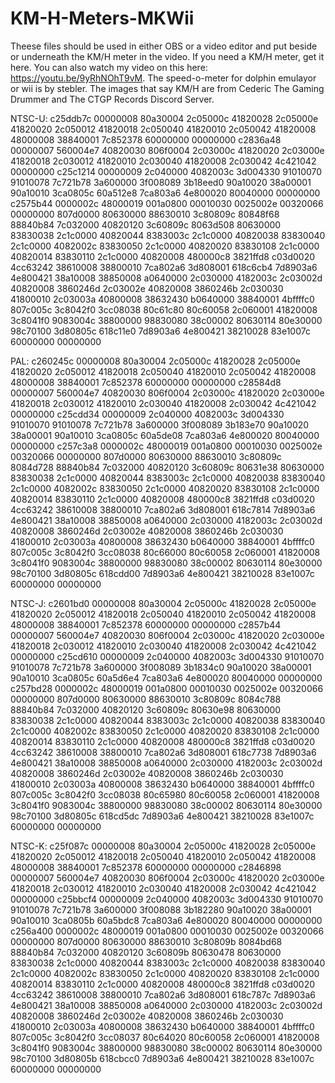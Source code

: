 # KM-H-Meters-MKWii

Theese files should be used in either OBS or a video editor and put beside or underneath the KM/H meter in the video. If you need a KM/H meter, get it here.
You can also watch my video on this here: https://youtu.be/9yRhNOhT9vM. The speed-o-meter for dolphin emulayor or wii is by stebler. The images that say KM/H are from Cederic The Gaming Drummer and The CTGP Records Discord Server.

NTSC-U:
c25ddb7c 00000008
80a30004 2c05000c
41820028 2c05000e
41820020 2c050012
41820018 2c050040
41820010 2c050042
41820008 48000008
38840001 7c852378
60000000 00000000
c2836a48 00000007
560004e7 40820030
806f0004 2c03000c
41820020 2c03000e
41820018 2c030012
41820010 2c030040
41820008 2c030042
4c421042 00000000
c25c1214 00000009
2c040000 4082003c
3d004330 91010070
91010078 7c721b78
3a600000 3f008089
3b18eed0 90a10020
38a00001 90a10010
3ca0805c 60a512e8
7ca803a6 4e800020
80040000 00000000
c2575b44 0000002c
48000019 001a0800
00010030 0025002e
00320066 00000000
807d0000 80630000
88630010 3c80809c
80848f68 88840b84
7c032000 40820120
3c60809c 8063d508
80630000 83830038
2c1c0000 40820044
8383003c 2c1c0000
40820038 83830040
2c1c0000 4082002c
83830050 2c1c0000
40820020 83830108
2c1c0000 40820014
83830110 2c1c0000
40820008 480000c8
3821ffd8 c03d0020
4cc63242 38610008
38800010 7ca802a6
3d808001 618c6cb4
7d8903a6 4e800421
38a10008 38850008
a0640000 2c030000
4182003c 2c03002d
40820008 3860246d
2c03002e 40820008
3860246b 2c030030
41800010 2c03003a
40800008 38632430
b0640000 38840001
4bffffc0 807c005c
3c8042f0 3cc08038
80c61c80 80c60058
2c060001 41820008
3c8041f0 9083004c
38800000 98830080
38c00002 80630114
80e30000 98c70100
3d80805c 618c11e0
7d8903a6 4e800421
38210028 83e1007c
60000000 00000000

PAL:
c260245c 00000008
80a30004 2c05000c
41820028 2c05000e
41820020 2c050012
41820018 2c050040
41820010 2c050042
41820008 48000008
38840001 7c852378
60000000 00000000
c28584d8 00000007
560004e7 40820030
806f0004 2c03000c
41820020 2c03000e
41820018 2c030012
41820010 2c030040
41820008 2c030042
4c421042 00000000
c25cdd34 00000009
2c040000 4082003c
3d004330 91010070
91010078 7c721b78
3a600000 3f008089
3b183e70 90a10020
38a00001 90a10010
3ca0805c 60a5de08
7ca803a6 4e800020
80040000 00000000
c257c3a8 0000002c
48000019 001a0800
00010030 0025002e
00320066 00000000
807d0000 80630000
88630010 3c80809c
8084d728 88840b84
7c032000 40820120
3c60809c 80631e38
80630000 83830038
2c1c0000 40820044
8383003c 2c1c0000
40820038 83830040
2c1c0000 4082002c
83830050 2c1c0000
40820020 83830108
2c1c0000 40820014
83830110 2c1c0000
40820008 480000c8
3821ffd8 c03d0020
4cc63242 38610008
38800010 7ca802a6
3d808001 618c7814
7d8903a6 4e800421
38a10008 38850008
a0640000 2c030000
4182003c 2c03002d
40820008 3860246d
2c03002e 40820008
3860246b 2c030030
41800010 2c03003a
40800008 38632430
b0640000 38840001
4bffffc0 807c005c
3c8042f0 3cc08038
80c66000 80c60058
2c060001 41820008
3c8041f0 9083004c
38800000 98830080
38c00002 80630114
80e30000 98c70100
3d80805c 618cdd00
7d8903a6 4e800421
38210028 83e1007c
60000000 00000000

NTSC-J:
c2601bd0 00000008
80a30004 2c05000c
41820028 2c05000e
41820020 2c050012
41820018 2c050040
41820010 2c050042
41820008 48000008
38840001 7c852378
60000000 00000000
c2857b44 00000007
560004e7 40820030
806f0004 2c03000c
41820020 2c03000e
41820018 2c030012
41820010 2c030040
41820008 2c030042
4c421042 00000000
c25cd610 00000009
2c040000 4082003c
3d004330 91010070
91010078 7c721b78
3a600000 3f008089
3b1834c0 90a10020
38a00001 90a10010
3ca0805c 60a5d6e4
7ca803a6 4e800020
80040000 00000000
c257bd28 0000002c
48000019 001a0800
00010030 0025002e
00320066 00000000
807d0000 80630000
88630010 3c80809c
8084c788 88840b84
7c032000 40820120
3c60809c 80630e98
80630000 83830038
2c1c0000 40820044
8383003c 2c1c0000
40820038 83830040
2c1c0000 4082002c
83830050 2c1c0000
40820020 83830108
2c1c0000 40820014
83830110 2c1c0000
40820008 480000c8
3821ffd8 c03d0020
4cc63242 38610008
38800010 7ca802a6
3d808001 618c7738
7d8903a6 4e800421
38a10008 38850008
a0640000 2c030000
4182003c 2c03002d
40820008 3860246d
2c03002e 40820008
3860246b 2c030030
41800010 2c03003a
40800008 38632430
b0640000 38840001
4bffffc0 807c005c
3c8042f0 3cc08038
80c65980 80c60058
2c060001 41820008
3c8041f0 9083004c
38800000 98830080
38c00002 80630114
80e30000 98c70100
3d80805c 618cd5dc
7d8903a6 4e800421
38210028 83e1007c
60000000 00000000

NTSC-K:
c25f087c 00000008
80a30004 2c05000c
41820028 2c05000e
41820020 2c050012
41820018 2c050040
41820010 2c050042
41820008 48000008
38840001 7c852378
60000000 00000000
c2846898 00000007
560004e7 40820030
806f0004 2c03000c
41820020 2c03000e
41820018 2c030012
41820010 2c030040
41820008 2c030042
4c421042 00000000
c25bbcf4 00000009
2c040000 4082003c
3d004330 91010070
91010078 7c721b78
3a600000 3f008088
3b182280 90a10020
38a00001 90a10010
3ca0805b 60a5bdc8
7ca803a6 4e800020
80040000 00000000
c256a400 0000002c
48000019 001a0800
00010030 0025002e
00320066 00000000
807d0000 80630000
88630010 3c80809b
8084bd68 88840b84
7c032000 40820120
3c60809b 80630478
80630000 83830038
2c1c0000 40820044
8383003c 2c1c0000
40820038 83830040
2c1c0000 4082002c
83830050 2c1c0000
40820020 83830108
2c1c0000 40820014
83830110 2c1c0000
40820008 480000c8
3821ffd8 c03d0020
4cc63242 38610008
38800010 7ca802a6
3d808001 618c787c
7d8903a6 4e800421
38a10008 38850008
a0640000 2c030000
4182003c 2c03002d
40820008 3860246d
2c03002e 40820008
3860246b 2c030030
41800010 2c03003a
40800008 38632430
b0640000 38840001
4bffffc0 807c005c
3c8042f0 3cc08037
80c64020 80c60058
2c060001 41820008
3c8041f0 9083004c
38800000 98830080
38c00002 80630114
80e30000 98c70100
3d80805b 618cbcc0
7d8903a6 4e800421
38210028 83e1007c
60000000 00000000


